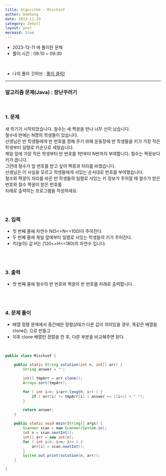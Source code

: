 ```yaml
---
title: Algorithm - Mischief
author: Daehong
date: 2023-11-29
category: Jekyll
layout: post
mermaid: true
---
```


* 2023-12-11 에 풀이한 문제
* 풀이 시간 : 09:10 ~ 09:30

<br>

* 나의 풀이 깃허브 : 
[풀이 클릭!](https://github.com/JeonDaehong/study-java-algorithm/blob/main/sorting_and_searching/Mischief.java)

<hr>

### 알고리즘 문제(Java) : 장난꾸러기

<br>

### 1. 문제
새 학기가 시작되었습니다. 철수는 새 짝꿍을 만나 너무 신이 났습니다.
<br>
철수네 반에는 N명의 학생들이 있습니다.
<br>
선생님은 반 학생들에게 반 번호를 정해 주기 위해 운동장에 반 학생들을 키가 가장 작은 학생부터 일렬로 키순으로 세웠습니다.
<br>
제일 앞에 가장 작은 학생부터 반 번호를 1번부터 N번까지 부여합니다. 철수는 짝꿍보다 키가 큽니다.
<br>
그런데 철수가 앞 번호를 받고 싶어 짝꿍과 자리를 바꿨습니다.
<br>
선생님은 이 사실을 모르고 학생들에게 서있는 순서대로 번호를 부여했습니다.
<br>
철수와 짝꿍이 자리를 바꾼 반 학생들의 일렬로 서있는 키 정보가 주어질 때 철수가 받은 번호와 철수 짝꿍이 받은 번호를
<br>
차례로 출력하는 프로그램을 작성하세요.

<br>
<br>

### 2. 입력
* 첫 번째 줄에 자연수 N(5<=N<=100)이 주어진다.
* 두 번째 줄에 제일 앞에부터 일렬로 서있는 학생들의 키가 주어진다.
* 키(높이) 값 H는 (120<=H<=180)의 자연수 입니다.

<br>
<br>

### 3. 출력
* 첫 번째 줄에 철수의 반 번호와 짝꿍의 반 번호를 차례로 출력합니다.

<br>
<br>

### 4. 문제 풀이
* 배열 정렬 문제에서 중간에만 정렬상태가 다른 값이 끼어있을 경우, 똑같은 배열을 clone(); 으로 만들고
* 이후 clone 배열만 정렬을 한 후, 다른 부분을 비교해주면 된다.

<br>

```java
public class Mischief {

    public static String solution(int n, int[] arr) {
        String answer = "";

        int[] tmpArr = arr.clone();
        Arrays.sort(tmpArr);

        for ( int i=0; i<arr.length; i++ ) {
            if ( arr[i] != tmpArr[i] ) answer += ((i+1) + " ");
        }

        return answer;
    }

    public static void main(String[] args) {
        Scanner scan = new Scanner(System.in);
        int n = scan.nextInt();
        int[] arr = new int[n];
        for ( int i=0; i<n; i++ ) {
            arr[i] = scan.nextInt();
        }
        System.out.print(solution(n, arr));
    }

}
```
	


<br>
<br>
<br>
<br>
<br>